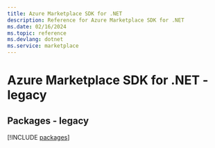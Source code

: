 ```yaml
---
title: Azure Marketplace SDK for .NET
description: Reference for Azure Marketplace SDK for .NET
ms.date: 02/16/2024
ms.topic: reference
ms.devlang: dotnet
ms.service: marketplace
---
```

# Azure Marketplace SDK for .NET - legacy
## Packages - legacy
[!INCLUDE [packages](marketplace-index.md)]